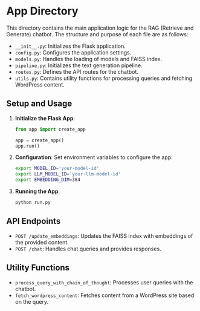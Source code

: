 # App Directory

This directory contains the main application logic for the RAG (Retrieve and Generate) chatbot. The structure and purpose of each file are as follows:

- `__init__.py`: Initializes the Flask application.
- `config.py`: Configures the application settings.
- `models.py`: Handles the loading of models and FAISS index.
- `pipeline.py`: Initializes the text generation pipeline.
- `routes.py`: Defines the API routes for the chatbot.
- `utils.py`: Contains utility functions for processing queries and fetching WordPress content.

## Setup and Usage

1. **Initialize the Flask App**: 
    ```python
    from app import create_app

    app = create_app()
    app.run()
    ```

2. **Configuration**:
    Set environment variables to configure the app:
    ```bash
    export MODEL_ID='your-model-id'
    export LLM_MODEL_ID='your-llm-model-id'
    export EMBEDDING_DIM=384
    ```

3. **Running the App**:
    ```bash
    python run.py
    ```

## API Endpoints

- `POST /update_embeddings`: Updates the FAISS index with embeddings of the provided content.
- `POST /chat`: Handles chat queries and provides responses.

## Utility Functions

- `process_query_with_chain_of_thought`: Processes user queries with the chatbot.
- `fetch_wordpress_content`: Fetches content from a WordPress site based on the query.
